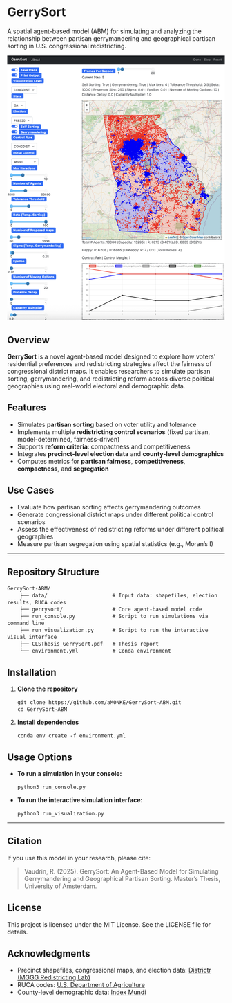 # GerrySort
A spatial agent-based model (ABM) for simulating and analyzing the relationship between partisan gerrymandering and geographical partisan sorting in U.S. congressional redistricting.

![This is an alt text.](/thesis/interface.png "Example simulation in interface.")

## Overview  
**GerrySort** is a novel agent-based model designed to explore how voters' residential preferences and redistricting strategies affect the fairness of congressional district maps. It enables researchers to simulate partisan sorting, gerrymandering, and redistricting reform across diverse political geographies using real-world electoral and demographic data.

## Features  
* Simulates **partisan sorting** based on voter utility and tolerance  
* Implements multiple **redistricting control scenarios** (fixed partisan, model-determined, fairness-driven)   
* Supports **reform criteria**: compactness and competitiveness  
* Integrates **precinct-level election data** and **county-level demographics**  
* Computes metrics for **partisan fairness**, **competitiveness**, **compactness**, and **segregation**  

## Use Cases  
* Evaluate how partisan sorting affects gerrymandering outcomes  
* Generate congressional district maps under different political control scenarios 
* Assess the effectiveness of redistricting reforms under different political geographies  
* Measure partisan segregation using spatial statistics (e.g., Moran’s I)  

---

## Repository Structure 
<pre lang="markdown">
<code>GerrySort-ABM/ 
    ├── data/                     # Input data: shapefiles, election results, RUCA codes
    ├── gerrysort/                # Core agent-based model code
    ├── run_console.py            # Script to run simulations via command line
    ├── run_visualization.py      # Script to run the interactive visual interface
    ├── CLSThesis_GerrySort.pdf   # Thesis report
    └── environment.yml           # Conda environment
</code></pre>

## Installation  
1. **Clone the repository**
   ```
   git clone https://github.com/aM0NKE/GerrySort-ABM.git
   cd GerrySort-ABM
   ```

2. **Install dependencies**
    ```
    conda env create -f environment.yml
    ```

## Usage Options  
* **To run a simulation in your console:**
    ```
    python3 run_console.py
    ```

* **To run the interactive simulation interface:**
    ```
    python3 run_visualization.py
    ```
---

## Citation
If you use this model in your research, please cite:
> Vaudrin, R. (2025). GerrySort: An Agent-Based Model for Simulating Gerrymandering and Geographical Partisan Sorting. Master’s Thesis, University of Amsterdam.

## License
This project is licensed under the MIT License. See the LICENSE file for details.

## Acknowledgments
* Precinct shapefiles, congressional maps, and election data: [Districtr (MGGG Redistricting Lab)](https://districtr.org)
* RUCA codes: [U.S. Department of Agriculture](https://www.ers.usda.gov/data-products/rural-urban-commuting-area-codes)
* County-level demographic data: [Index Mundi](https://www.indexmundi.com/facts/united-states/quick-facts/all-states/)
